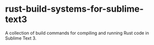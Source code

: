 # rust-build-systems-for-sublime-text3
A collection of build commands for compiling and running Rust code in Sublime Text 3.
